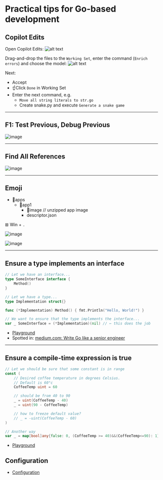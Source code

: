 # Practical tips for Go-based development

## Copilot Edits

Open Copilot Edits:
![alt text](images/copilot.png)


Drag-and-drop the files to the `Working Set`, enter the command (`Enrich errors`) and choose the model:
![alt text](images/copilot-cmd.png)

Next:
- Accept
- ☝️Click `Done` in Working Set
- Enter the next command, e.g.
  - `Move all string literals to str.go`
  - Create snake.py and execute `Generate a snake game`

---
## F1: Test Previous, Debug Previous

![image](https://github.com/voedger/kb/assets/11589750/e1e224b9-71e6-4583-a8b7-78e65c2031dd)

---
## Find All References

![image](https://github.com/voedger/kb/assets/11589750/8896bf42-c5ec-424e-8509-19e999f1e3f9)

---
## Emoji

- 📂apps
  - 📁app1
    - 📁image // unzipped app image
    - descriptor.json

⊞ Win + `.` 

![image](https://github.com/voedger/kb/assets/11589750/c7f23c60-998f-40a7-8bbe-3306da1b6f98)


![image](https://github.com/voedger/kb/assets/11589750/55e399cc-9d99-49d2-925d-2b203b63c89e)

---
## Ensure a type implements an interface

```go
// Let we have an interface...
type SomeInterface interface {
    Method()
}

// Let we have a type...
type Implementation struct{}

func (*Implementation) Method() { fmt.Println("Hello, World!") }

// We want to ensure that the type implements the interface...
var _ SomeInterface = (*Implementation)(nil) // ← this does the job
```

-  [Playground](https://go.dev/play/p/8cAxiaY8KEj)
-  Spotted in: [medium.com: Write Go like a senior engineer](https://levelup.gitconnected.com/write-go-like-a-senior-engineer-eee7f03a1883)

---
## Ensure a compile-time expression is true

```go
// Let we should be sure that some constant is in range
const (
	// Desired coffee temperature in degrees Celsius.
	// Default is 60°c
	CoffeeTemp uint = 60

	// should be from 40 to 90
	_ = uint(CoffeeTemp - 40)
	_ = uint(90 - CoffeeTemp)

	// how to freeze default value?
	// _ = -uint(CoffeeTemp - 60)
)

// Another way
var _ = map[bool]any{false: 0, (CoffeeTemp >= 40)&&(CoffeeTemp<=90): 1}
```

-  [Playground](https://go.dev/play/p/MThTQKi8Ilt)

## Configuration

- [Configuration](https://github.com/voedger/kb/issues/51)
